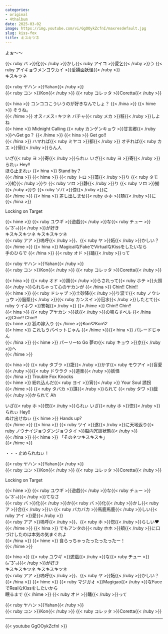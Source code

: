 ```yaml
---
categories:
- original
- 4thalbum
date: 2025-03-02
image: https://img.youtube.com/vi/GgOOykZcfnI/maxresdefault.jpg
slug: kiss-fox
title: キスキツネ
---
```




よぉ～～

{{< ruby バ >}}化{{< /ruby >}}かし{{< ruby アイコ >}}愛乞{{< /ruby >}}う {{< ruby アイキョウメンヨウカイ >}}愛嬌面妖怪{{< /ruby >}}  
キスキツネ  

{{< ruby ヤハン >}}Yahan{{< /ruby >}}  
{{< ruby コン >}}Kon{{< /ruby >}} {{< ruby コレッタ >}}Coretta{{< /ruby >}}  

{{< hina >}}
コンココこういうのが好きなんでしょ？
{{< /hina >}}
{{< hime >}}
そうね。  
{{< /hime >}}
オス♂メス♀キツネ バチャ{{< ruby メカ >}}粧{{< /ruby >}}しよね  
{{< hime >}}
Midnight Calling {{< ruby カンゲンキョウ >}}甘言郷{{< /ruby >}}へGet go？ 
{{< /hime >}}
{{< hina >}}
Get go!!  
{{< /hina >}}
ハマれば{{< ruby ミヤコ >}}都{{< /ruby >}} オチれば{{< ruby カエ >}}帰{{< /ruby >}}らん人  

いざ{{< ruby ヨ >}}寄{{< /ruby >}}られぃ いざ{{< ruby ヨ >}}寄{{< /ruby >}}られぃ Hey!!  
ほら止まれぃ 
{{< hina >}}
Stand by？  
{{< /hina >}}
{{< hime >}}
{{< ruby トロ >}}蕩{{< /ruby >}}り {{< ruby タモ >}}給{{< /ruby >}}り {{< ruby ソロ >}}静{{< /ruby >}}り {{< ruby ソロ >}}揃{{< /ruby >}}り {{< ruby ソバ >}}傍{{< /ruby >}}に  
{{< /hime >}}
{{< hina >}}
差し出しませ{{< ruby ホホ >}}頬{{< /ruby >}}に  
{{< /hina >}}

Locking on Target  

{{< hime >}}
{{< ruby ユウギ >}}遊戯{{< /ruby >}}な{{< ruby チュー >}}(๑ˇ3ˇ๑){{< /ruby >}}が好き  
キスキスキツネ キスキスキツネ  
{{< ruby アア >}}嗚呼{{< /ruby >}}、{{< ruby ヤ >}}妬{{< /ruby >}}かしい？  
{{< /hime >}}
{{< hina >}}
MagicalなFakeでVirtualなKissをしたいなら  
手のひらで 
{{< /hina >}}
{{< ruby オド >}}踊{{< /ruby >}}って  

{{< ruby ヤハン >}}Yahan{{< /ruby >}}  
{{< ruby コン >}}Kon{{< /ruby >}} {{< ruby コレッタ >}}Coretta{{< /ruby >}}  

{{< hina >}}
{{< ruby オド >}}踊{{< /ruby >}}らされって{{< ruby ホテ >}}火照{{< /ruby >}}られちゃって心のヤカンが 
{{< /hina >}}
Chin!! Chin!!  
{{< hime >}}
{{< ruby ドシャブ >}}土砂降{{< /ruby >}}り涙で{{< ruby ノウショウ >}}脳漿{{< /ruby >}}{{< ruby カンスイ >}}冠水{{< /ruby >}}したとて{{< ruby ケイホウ >}}警報{{< /ruby >}} 
{{< /hime >}}
Chin!! Chin!!  
{{< hina >}}
{{< ruby アヤカシ >}}妖{{< /ruby >}}の鳴らすベル 
{{< /hina >}}Chin!! Chin!!  
{{< hime >}}
狐の嫁入り
{{< /hime >}}Kon♡Kon♡  
{{< hime >}}
これもうパペットじゃん 
{{< /hime >}}{{< hina >}}
パレードじゃん  
{{< /hina >}}
{{< hime >}}
パーリーto Go 
夢の{{< ruby キョウ >}}京{{< /ruby >}}へ  
{{< /hime >}}

{{< hina >}}
{{< ruby タブラ >}}誑{{< /ruby >}}かす{{< ruby モウアイ >}}盲愛{{< /ruby >}}{{< ruby ドウラク >}}道楽{{< /ruby >}}妖怪  
{{< /hina >}}
Trouble Fox Knocks  
{{< hime >}}
紛れ込んだ{{< ruby ヨイ >}}宵{{< /ruby >}} Your Soul 誘拐  
{{< /hime >}}
{{< ruby タバカ >}}謀{{< /ruby >}}られて {{< ruby タワ >}}戯{{< /ruby >}}かられて Ah  

いざ{{< ruby ホ >}}惚{{< /ruby >}}られぃ いざ{{< ruby ホ >}}惚{{< /ruby >}}られぃ Hey!!  
ぬけ出せねぃ {{< hime >}}
Hands up?  
{{< /hime >}}
{{< hina >}}
{{< ruby ツイ >}}遂{{< /ruby >}}に天地返り{{< ruby ノウナイジョウダンジョウタイ >}}脳内冗談状態{{< /ruby >}}  
{{< /hina >}}
{{< hime >}}
「そのネツキスキスキ」  
{{< /hime >}}

・・・止められねぃ！  

{{< ruby ヤハン >}}Yahan{{< /ruby >}}  
{{< ruby コン >}}Kon{{< /ruby >}} {{< ruby コレッタ >}}Coretta{{< /ruby >}}  

Locking on Target  

{{< hime >}}
{{< ruby ユウギ >}}遊戯{{< /ruby >}}な{{< ruby チュー >}}(๑ˇ3ˇ๑){{< /ruby >}}てなさ  
{{< ruby バ >}}化{{< /ruby >}}か{{< ruby バ >}}化{{< /ruby >}}かし{{< ruby ア >}}合{{< /ruby >}}い {{< ruby バカバカ >}}馬鹿馬鹿{{< /ruby >}}しい{{< ruby アイ >}}愛{{< /ruby >}}  
{{< ruby アア >}}嗚呼{{< /ruby >}}、{{< ruby ホ >}}惚{{< /ruby >}}らしい♥  
{{< /hime >}}
{{< hina >}}
でもアンタの{{< ruby ホホ >}}頬{{< /ruby >}}に口づけしたのは本気の気まぐれよ  
{{< /hina >}}
{{< hime >}}
食らっちゃったったったったー！  
{{< /hime >}}

{{< hina >}}
{{< ruby ユウギ >}}遊戯{{< /ruby >}}な{{< ruby チュー >}}(๑ˇ3ˇ๑){{< /ruby >}}が好き  
キスキスキツネ キスキスキツネ  
{{< ruby アア >}}嗚呼{{< /ruby >}}、{{< ruby ヤ >}}妬{{< /ruby >}}かしい？  
{{< /hina >}}
{{< hime >}}
{{< ruby マジガオ >}}Magigao{{< /ruby >}}なFaceでRealなKissをしたいから  
眠るまで
{{< /hime >}}
 {{< ruby オド >}}踊{{< /ruby >}}って  

{{< ruby ヤハン >}}Yahan{{< /ruby >}}  
{{< ruby コン >}}Kon{{< /ruby >}} {{< ruby コレッタ >}}Coretta{{< /ruby >}}  

---

{{< youtube GgOOykZcfnI >}}